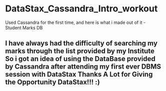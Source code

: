 # DataStax_Cassandra_Intro_workout
Used Cassandra for the first time, and here is what i made out of it - Student Marks DB

I have always had the difficulty of searching my marks through the list provided by my Institute
So i got an idea of using the DataBase provided by Cassandra after attending my first ever DBMS session with DataStax
Thanks A Lot for Giving the Opportunity DataStax!!! :)
-------------------------------------------------------------
